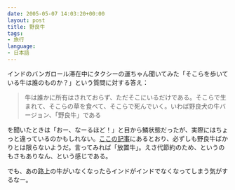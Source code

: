 ```yaml
---
date: 2005-05-07 14:03:20+00:00
layout: post
title: 野良牛
tags:
- 旅行
language:
- 日本語
---
```


インドのバンガロール滞在中にタクシーの運ちゃん聞いてみた「そこらを歩いている牛は誰のものか？」という質問に対する答え：


<blockquote>牛は誰かに所有はされておらず、ただそこにいるだけである。そこらで生まれて、そこらの草を食べて、そこらで死んでいく。いわば野良犬の牛バージョン、「野良牛」である</blockquote>


を聞いたときは「おー、なーるほど！」と目から鱗状態だったが、実際にはちょっと違っているのかもしれない。[ここの記事](http://www.mainichi-msn.co.jp/today/news/20050508k0000m030031000c.html)にあるとおり、必ずしも野良牛ばかりとは限らないようだ。言ってみれば「放置牛」。えさ代節約のため、というのもさもありなん、という感じである。

でも、あの路上の牛がいなくなったらインドがインドでなくなってしまう気がするなー。
